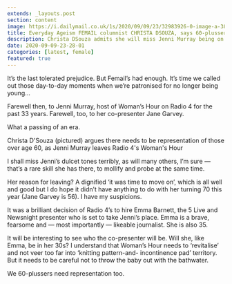 ```yaml
---
extends: _layouts.post
section: content
image: https://i.dailymail.co.uk/1s/2020/09/09/23/32983926-0-image-a-38_1599690062526.jpg 
title: Everyday Ageism FEMAIL columnist CHRISTA DSOUZA, says 60-plussers need representation 
description: Christa DSouza admits she will miss Jenni Murray being on Womans Hour on Radio 4. The British columnist says she hopes Jennis departure isnt related to her turning 70 later this year. 
date: 2020-09-09-23-28-01 
categories: [latest, female] 
featured: true 
--- 
```

It’s the last tolerated prejudice. But Femail’s had enough. It’s time we called out those day-to-day moments when we’re patronised for no longer being young...

Farewell then, to Jenni Murray, host of Woman’s Hour on Radio 4 for the past 33 years. Farewell, too, to her co-presenter Jane Garvey.

What a passing of an era.

Christa D'Souza (pictured) argues there needs to be representation of those over age 60, as Jenni Murray leaves Radio 4's Woman's Hour

I shall miss Jenni’s dulcet tones terribly, as will many others, I’m sure — that’s a rare skill she has there, to mollify and probe at the same time.

Her reason for leaving? A dignified ‘it was time to move on’, which is all well and good but I do hope it didn’t have anything to do with her turning 70 this year (Jane Garvey is 56). I have my suspicions.

It was a brilliant decision of Radio 4’s to hire Emma Barnett, the 5 Live and Newsnight presenter who is set to take Jenni’s place. Emma is a brave, fearsome and — most importantly — likeable journalist. She is also 35.

It will be interesting to see who the co-presenter will be. Will she, like Emma, be in her 30s? I understand that Woman’s Hour needs to ‘revitalise’ and not veer too far into ‘knitting pattern-and- incontinence pad’ territory. But it needs to be careful not to throw the baby out with the bathwater.

We 60-plussers need representation too.

